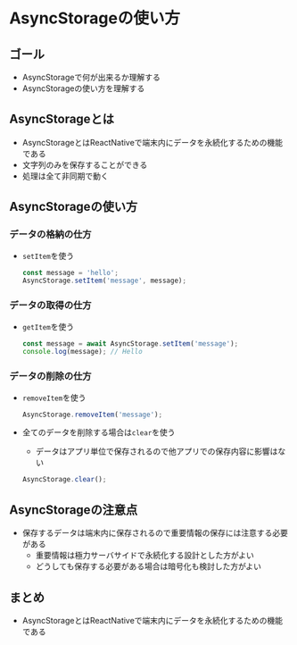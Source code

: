 # AsyncStorageの使い方

## ゴール

- AsyncStorageで何が出来るか理解する
- AsyncStorageの使い方を理解する

## AsyncStorageとは

- AsyncStorageとはReactNativeで端末内にデータを永続化するための機能である
- 文字列のみを保存することができる
- 処理は全て非同期で動く

## AsyncStorageの使い方

### データの格納の仕方

- `setItem`を使う

  ```js
  const message = 'hello';
  AsyncStorage.setItem('message', message);
  ```

### データの取得の仕方

- `getItem`を使う

  ```js
  const message = await AsyncStorage.setItem('message');
  console.log(message); // Hello
  ```

### データの削除の仕方

- `removeItem`を使う

  ```js
  AsyncStorage.removeItem('message');
  ```

- 全てのデータを削除する場合は`clear`を使う
    - データはアプリ単位で保存されるので他アプリでの保存内容に影響はない

  ```js
  AsyncStorage.clear();
  ```

## AsyncStorageの注意点

- 保存するデータは端末内に保存されるので重要情報の保存には注意する必要がある
    - 重要情報は極力サーバサイドで永続化する設計とした方がよい
    - どうしても保存する必要がある場合は暗号化も検討した方がよい

## まとめ

- AsyncStorageとはReactNativeで端末内にデータを永続化するための機能である
